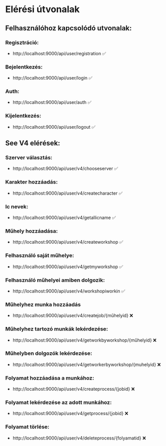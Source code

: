 # Elérési útvonalak

## Felhasználóhoz kapcsolódó utvonalak:

### Regisztráció:

* http://localhost:9000/api/user/registration :white_check_mark:

### Bejelentkezés:

* http://localhost:9000/api/user/login :white_check_mark:

### Auth:

* http://localhost:9000/api/user/auth :white_check_mark:

### Kijelentkezés:

* http://localhost:9000/api/user/logout :white_check_mark:


## See V4 elérések:

### Szerver választás:

* http://localhost:9000/api/user/v4/chooseserver :white_check_mark:

### Karakter hozzáadás:

* http://localhost:9000/api/user/v4/createcharacter :white_check_mark:

### Ic nevek:

* http://localhost:9000/api/user/v4/getallicname :white_check_mark:

### Műhely hozzáadása:

* http://localhost:9000/api/user/v4/createworkshop :white_check_mark:

### Felhasználó saját műhelye:

* http://localhost:9000/api/user/v4/getmyworkshop :white_check_mark:

### Felhasználó műhelyei amiben dolgozik:

* http://localhost:9000/api/user/v4/workshopiworkin :white_check_mark:

### Műhelyhez munka hozzáadás

* http://localhost:9000/api/user/v4/createjob/{műhelyid} :x:

### Műhelyhez tartozó munkák lekérdezése:

* http://localhost:9000/api/user/v4/getworkbyworkshop/{műhelyid} :x:

### Műhelyben dolgozók lekérdezése:

* http://localhost:9000/api/user/v4/getworkerbyworkshop/{muhelyid} :x:

### Folyamat hozzáadása a munkához:

* http://localhost:9000/api/user/v4/createprocess/{jobid} :x:

### Folyamat lekérdezése az adott munkához:

* http://localhost:9000/api/user/v4/getprocess/{jobid} :x:

### Folyamat törlése:

* http://localhost:9000/api/user/v4/deleteprocess/{folyamatid} :x:
